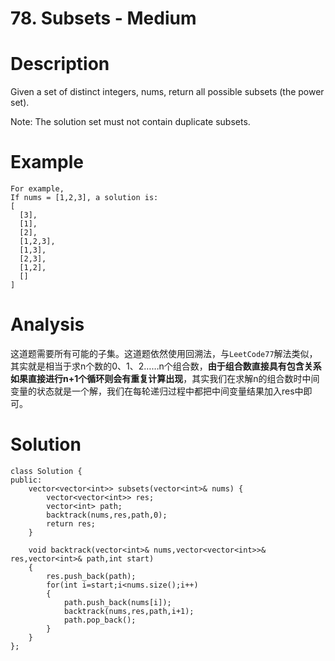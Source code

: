 # 78. Subsets - Medium

# Description
Given a set of distinct integers, nums, return all possible subsets (the power set).

Note: The solution set must not contain duplicate subsets.

# Example
```
For example,
If nums = [1,2,3], a solution is:
[
  [3],
  [1],
  [2],
  [1,2,3],
  [1,3],
  [2,3],
  [1,2],
  []
]
```

# Analysis
这道题需要所有可能的子集。这道题依然使用回溯法，与`LeetCode77`解法类似，其实就是相当于求n个数的0、1、2……n个组合数，**由于组合数直接具有包含关系如果直接进行n+1个循环则会有重复计算出现**，其实我们在求解n的组合数时中间变量的状态就是一个解，我们在每轮递归过程中都把中间变量结果加入res中即可。

# Solution
```
class Solution {
public:
    vector<vector<int>> subsets(vector<int>& nums) {
        vector<vector<int>> res;
        vector<int> path;
        backtrack(nums,res,path,0);
        return res;
    }

    void backtrack(vector<int>& nums,vector<vector<int>>& res,vector<int>& path,int start)
    {
        res.push_back(path);
        for(int i=start;i<nums.size();i++)
        {
            path.push_back(nums[i]);
            backtrack(nums,res,path,i+1);
            path.pop_back();
        }
    }
};
```
